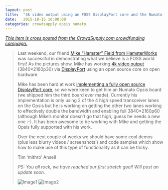 ```yaml
---
layout: post
title:  "4k video output using an FOSS DisplayPort core and the Numato Opsis!"
date:   2015-10-15 10:00:00
categories: crowdsupply opsis numato
---
```


<a href="https://www.crowdsupply.com/numato-lab/opsis/updates/1870">
<i>This item is cross posted from the CrowdSupply.com crowdfunding campaign.</i>
</a>

> Last weekend, our friend 
> [Mike “Hamster” Field from HamsterWorks](http://hamsterworks.co.nz/mediawiki/index.php/FPGA_Projects)
> was successful in demonstrating what we believe is a FOSS world first! As the
> pictures show, Mike has working 
> [4k video output](https://docs.google.com/document/d/1noNqTdLYlEru_6gWOlFqFvYe-vctUE23Tp42oRoKKKo/pub#h.f52wag5243kp)
> (3840×2160p30) via 
> [DisplayPort](https://docs.google.com/document/d/1noNqTdLYlEru_6gWOlFqFvYe-vctUE23Tp42oRoKKKo/pub#h.4m8ep0qk5gom) using an open source core on open hardware.
> 
> Mike has been hard at work 
> [implementing a fully open source DisplayPort core](https://github.com/hamsternz/FPGA_DisplayPort),
> so we were keen to get him an Numato Opsis board (we shipped him the third
> board ever made). Currently his implementation is only using 2 of the 4 high
> speed transceiver lanes on the Opsis but he is working on getting the other
> two lanes working to effectively double the bandwidth and enabling full
> 3840×2160p60 (although Mike’s monitor doesn’t go that high, guess he needs a
> new one :-). It has been awesome to be working with Mike and getting the
> Opsis fully supported with his work.
> 
> Over the next couple of weeks we should have some cool demos (plus less
> blurry videos / screenshots!) and code samples which show how to make use of
> this type of functionality as it can be tricky.
> 
> Tim ‘mithro’ Ansell
> 
> *PS: You all rock, we have reached our first stretch goal! Will post an update soon.*
>
> ![Image1](https://www.crowdsupply.com/img/6a8b/4kvideo_png_project-body.jpg)
> ![Image2](https://www.crowdsupply.com/img/fd06/4kvideo2_png_project-body.jpg)

